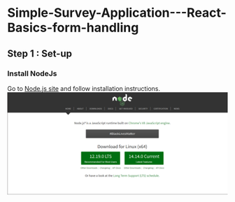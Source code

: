 # Simple-Survey-Application---React-Basics-form-handling
## Step 1 : Set-up
### Install NodeJs
Go to [Node.js site](https://nodejs.org/en/) and follow installation instructions.
<img src="/doc-img/nodejs-site.png" alt="Nodejs Website"/>
